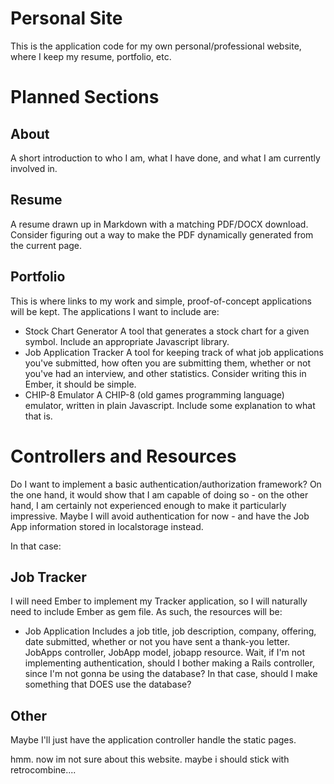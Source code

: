 # Personal Site

This is the application code for my own personal/professional website, where I keep my resume, portfolio, etc.

# Planned Sections

## About

A short introduction to who I am, what I have done, and what I am currently involved in.

## Resume

A resume drawn up in Markdown with a matching PDF/DOCX download. Consider figuring out a way to make the PDF dynamically generated from the current page.

## Portfolio

This is where links to my work and simple, proof-of-concept applications will be kept. The applications I want to include are:

* Stock Chart Generator
	A tool that generates a stock chart for a given symbol. Include an appropriate Javascript library.
* Job Application Tracker
	A tool for keeping track of what job applications you've submitted, how often you are submitting them, whether or not you've had an interview, and other statistics. Consider writing this in Ember, it should be simple.
* CHIP-8 Emulator
	A CHIP-8 (old games programming language) emulator, written in plain Javascript. Include some explanation to what that is.

# Controllers and Resources

Do I want to implement a basic authentication/authorization framework? On the one hand, it would show that I am capable of doing so - on the other hand, I am certainly not experienced enough to make it particularly impressive. Maybe I will avoid authentication for now - and have the Job App information stored in localstorage instead.

In that case:

## Job Tracker

I will need Ember to implement my Tracker application, so I will naturally need to include Ember as gem file. As such, the resources will be:

* Job Application
	Includes a job title, job description, company, offering, date submitted, whether or not you have sent a thank-you letter. JobApps controller, JobApp model, jobapp resource. Wait, if I'm not implementing authentication, should I bother making a Rails controller, since I'm not gonna be using the database? In that case, should I make something that DOES use the database?

## Other

Maybe I'll just have the application controller handle the static pages.

hmm. now im not sure about this website. maybe i should stick with retrocombine....